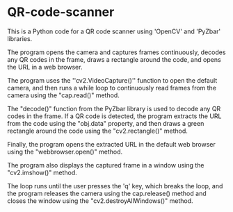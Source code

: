 # QR-code-scanner

This is a Python code for a QR code scanner using 'OpenCV' and 'PyZbar' libraries.

The program opens the camera and captures frames continuously, decodes any QR codes in the frame, draws a rectangle around the code, and opens the URL in a web browser.

The program uses the ''cv2.VideoCapture()'' function to open the default camera, and then runs a while loop to continuously read frames from the camera using the "cap.read()" method.

The "decode()" function from the PyZbar library is used to decode any QR codes in the frame. If a QR code is detected, the program extracts the URL from the code using the "obj.data" property, and then draws a green rectangle around the code using the "cv2.rectangle()" method.

Finally, the program opens the extracted URL in the default web browser using the "webbrowser.open()" method.

The program also displays the captured frame in a window using the "cv2.imshow()" method. 

The loop runs until the user presses the 'q' key, which breaks the loop, and the program releases the camera using the cap.release() method and closes the window using the "cv2.destroyAllWindows()" method.
